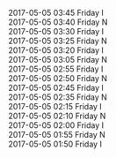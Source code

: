 2017-05-05 03:45 Friday  I  
2017-05-05 03:40 Friday  N  
2017-05-05 03:30 Friday  I  
2017-05-05 03:25 Friday  N  
2017-05-05 03:20 Friday  I  
2017-05-05 03:05 Friday  N  
2017-05-05 02:55 Friday  I  
2017-05-05 02:50 Friday  N  
2017-05-05 02:45 Friday  I  
2017-05-05 02:35 Friday  N  
2017-05-05 02:15 Friday  I  
2017-05-05 02:10 Friday  N  
2017-05-05 02:00 Friday  I  
2017-05-05 01:55 Friday  N  
2017-05-05 01:50 Friday  I  
